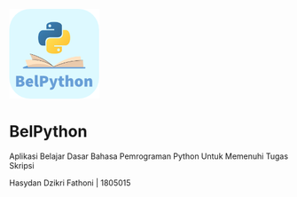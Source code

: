 ![logo](https://github.com/dzikrihf07/BelPython/blob/fc7a53fd9958fe9fc758576f56f77b105005616c/Assets/Image/Logo/hdpi/Logo.png)

# BelPython
 Aplikasi Belajar Dasar Bahasa Pemrograman Python Untuk Memenuhi Tugas Skripsi
 
 Hasydan Dzikri Fathoni | 1805015
